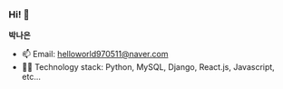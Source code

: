### Hi! 👋

**박나은** 
- 📫 Email: helloworld970511@naver.com 
- 👩‍💻 Technology stack: Python, MySQL, Django, React.js, Javascript, etc...
